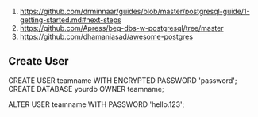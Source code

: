 1. https://github.com/drminnaar/guides/blob/master/postgresql-guide/1-getting-started.md#next-steps
1. https://github.com/Apress/beg-dbs-w-postgresql/tree/master
1. https://github.com/dhamaniasad/awesome-postgres


## Create User
CREATE USER teamname WITH ENCRYPTED PASSWORD 'password';
CREATE DATABASE yourdb OWNER teamname;

ALTER USER teamname WITH PASSWORD 'hello.123';
